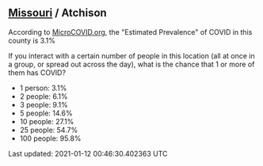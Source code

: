 
## [Missouri](/united-states/missouri) / Atchison

According to [MicroCOVID.org](http://microcovid.org),
the "Estimated Prevalence" of COVID in this county is 3.1%

If you interact with a certain number of people in this location
(all at once in a group, or spread out across the day), what is the chance that
1 or more of them has COVID?

- 1 person: 3.1%
- 2 people: 6.1%
- 3 people: 9.1%
- 5 people: 14.6%
- 10 people: 27.1%
- 25 people: 54.7%
- 100 people: 95.8%

Last updated: 2021-01-12 00:46:30.402363 UTC
